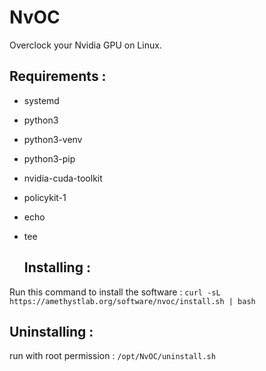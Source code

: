 # NvOC
Overclock your Nvidia GPU on Linux.

## Requirements : 

- systemd
- python3
- python3-venv
- python3-pip
- nvidia-cuda-toolkit
- policykit-1
- echo
- tee

  ## Installing :

Run this command to install the software : `curl -sL https://amethystlab.org/software/nvoc/install.sh | bash`

## Uninstalling :

run with root permission : `/opt/NvOC/uninstall.sh`
